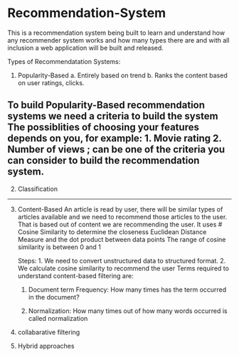 # Recommendation-System

This is a recommendation system being built to learn and understand how any recommender system works and how many types there are and with all inclusion a web application will be built and released.


Types of Recommendatation Systems:
  1. Popularity-Based
     a. Entirely based on trend
     b. Ranks the content based on user ratings, clicks.

To build Popularity-Based recommendation systems we need a criteria to build the system
  The possiblities of choosing your features depends on you, for example:
      1. Movie rating
      2. Number of views ; can be one of the criteria you can consider to build the recommendation system.
---------------------------------------------------------------------------------------------------------------------------------------------------------------------------------------------
  2. Classification
---------------------------------------------------------------------------------------------------------------------------------------------------------------------------------------------
  3. Content-Based
      An article is read by user, there will be similar types of articles available and we need to recommend those articles to the user. That is based out of content we are recommending          the user. 
      It uses # Cosine Similarity to determine the closeness
          Euclidean Distance Measure and the dot product between data points
          The range of cosine similarity is between 0 and 1

        Steps:
          1. We need to convert unstructured data to structured format.
          2. We calculate cosine similarity to recommend the user
Terms required to understand content-based filtering are:
        1. Document term Frequency:
              How many times has the term occurred in the document?

        2. Normalization:
              How many times out of how many words occurred is called normalization
              
          
      
  4. collabarative filtering
      
  
  5. Hybrid approaches

